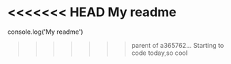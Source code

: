 <<<<<<< HEAD
My readme
=======
console.log('My readme')
>>>>>>> parent of a365762... Starting to code today,so cool
